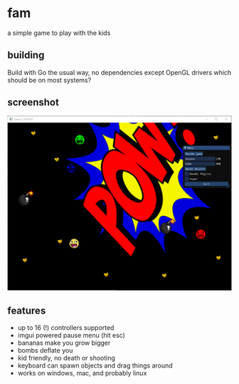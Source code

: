 # fam

a simple game to play with the kids

## building

Build with Go the usual way, no dependencies except OpenGL drivers which should be on most systems?

## screenshot

![Screenshot1](/ss01.png?raw=true "Screenshot 1")

## features

- up to 16 (!) controllers supported
- imgui powered pause menu (hit esc)
- bananas make you grow bigger
- bombs deflate you
- kid friendly, no death or shooting
- keyboard can spawn objects and drag things around
- works on windows, mac, and probably linux
